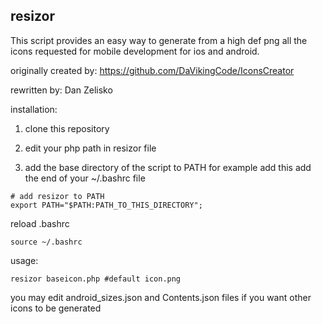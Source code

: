 resizor
-

This script provides an easy way to generate from a high def png all the icons requested for mobile development for ios and android.

originally created by: https://github.com/DaVikingCode/IconsCreator

rewritten by: Dan Zelisko

installation:
1) clone this repository

2) edit your php path in resizor file

3) add the base directory of the script to PATH
for example add this add the end of your ~/.bashrc file
```
# add resizor to PATH
export PATH="$PATH:PATH_TO_THIS_DIRECTORY";
```

reload .bashrc
```
source ~/.bashrc
```

usage:
```
resizor baseicon.php #default icon.png 
```

you may edit android_sizes.json and Contents.json files if you want other icons to be generated